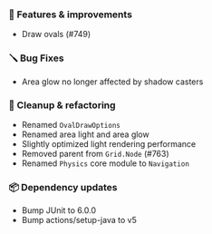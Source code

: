 ### 🚀 Features & improvements

- Draw ovals (#749)

### 🪛 Bug Fixes

- Area glow no longer affected by shadow casters

### 🧽 Cleanup & refactoring

- Renamed `OvalDrawOptions`
- Renamed area light and area glow
- Slightly optimized light rendering performance
- Removed parent from `Grid.Node` (#763)
- Renamed `Physics` core module to `Navigation`

### 📦 Dependency updates

- Bump JUnit to 6.0.0
- Bump actions/setup-java to v5